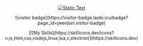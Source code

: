 <p align="center">
  <a href="https://skillicons.dev">
    <img src="https://readme-typing-svg.demolab.com/?lines=Hello,+I'm+Xenus.+Welcome+to+my+profile!;Be+sure+to+check+out+my+website+as+well&color=F39C12&duration=5000" alt="Static Text" />
  </a>
</p>

<p align="center">
  ![visitor badge](https://visitor-badge.laobi.icu/badge?page_id=jwenjian.visitor-badge)
</p>

<p align="center">
  [![My Skills](https://skillicons.dev/icons?i=js,html,css,nodejs,linux,lua,c,electron)](https://skillicons.dev)
</p>

